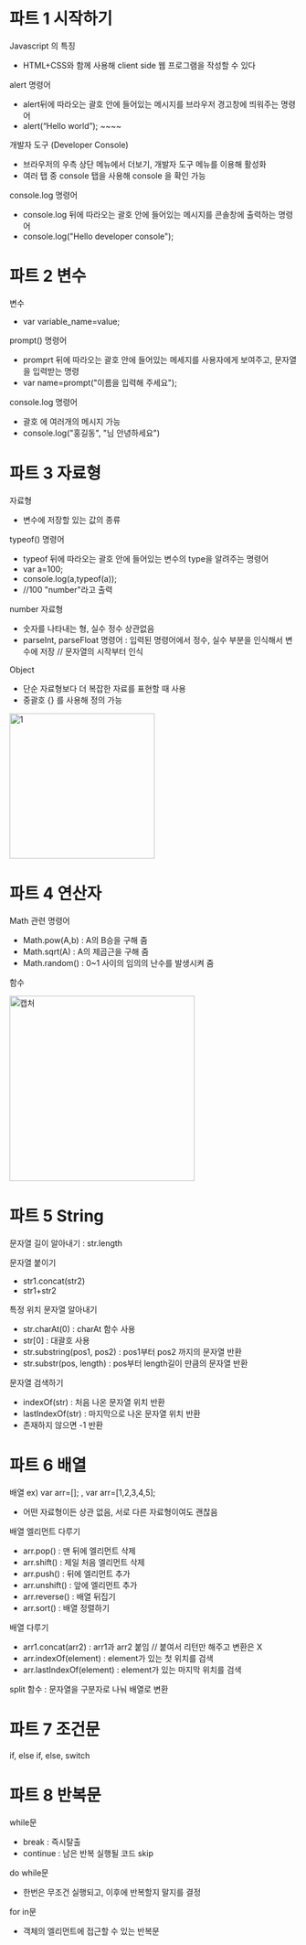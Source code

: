 # 파트 1 시작하기
Javascript 의 특징
-	HTML+CSS와 함께 사용해 client side 웹 프로그램을 작성할 수 있다

alert 명령어
-	alert뒤에 따라오는 괄호 안에 들어있는 메시지를 브라우저 경고창에 띄워주는 명령어
-	alert(“Hello world”); ~~~~<script src=”파일명”></script>

개발자 도구 (Developer Console)
- 브라우저의 우측 상단 메뉴에서 더보기, 개발자 도구 메뉴를 이용해 활성화
- 여러 탭 중 console 탭을 사용해 console 을 확인 가능

console.log 명령어
- console.log 뒤에 따라오는 괄호 안에 들어있는 메시지를 콘솔창에 출력하는 명령어
- console.log("Hello developer console");

# 파트 2 변수
변수
- var variable_name=value;

prompt() 명령어
- promprt 뒤에 따라오는 괄호 안에 들어있는 메세지를 사용자에게 보여주고, 문자열을 입력받는 명령
- var name=prompt("이름을 입력해 주세요");

console.log 명령어
- 괄호 에 여러개의 메시지 가능 
- console.log("홍길동", "님 안녕하세요")

# 파트 3 자료형
자료형 
- 변수에 저장할 있는 값의 종류

typeof() 명령어
- typeof 뒤에 따라오는 괄호 안에 들어있는 변수의 type을 알려주는 명령어
- var a=100;
- console.log(a,typeof(a));
- //100 "number"라고 출력

number 자료형
- 숫자를 나타내는 형, 실수 정수 상관없음
- parseInt, parseFloat 명령어 : 입력된 명령어에서 정수, 실수 부분을 인식해서 변수에 저장 // 문자열의 시작부터 인식 

Object
- 단순 자료형보다 더 복잡한 자료를 표현할 때 사용
- 중괄호 {} 를 사용해 정의 가능
<img width="254" alt="1" src="https://user-images.githubusercontent.com/62346198/92322870-f377b980-f06e-11ea-894b-1ca7f16e94ba.PNG">

# 파트 4 연산자
Math 관련 명령어
- Math.pow(A,b) : A의 B승을 구해 줌
- Math.sqrt(A) : A의 제곱근을 구해 줌
- Math.random() : 0~1 사이의 임의의 난수를 발생시켜 줌

함수

<img width="324" alt="캡처" src="https://user-images.githubusercontent.com/62346198/93765926-a1c75580-fc50-11ea-8e1b-774dcda00b90.PNG">

# 파트 5 String
문자열 길이 알아내기 : str.length 

문자열 붙이기
- str1.concat(str2)
- str1+str2

특정 위치 문자열 알아내기
- str.charAt(0) : charAt 함수 사용
- str[0] : 대괄호 사용
- str.substring(pos1, pos2) : pos1부터 pos2 까지의 문자열 반환
- str.substr(pos, length) : pos부터 length길이 만큼의 문자열 반환

문자열 검색하기
- indexOf(str) : 처음 나온 문자열 위치 반환
- lastIndexOf(str) : 마지막으로 나온 문자열 위치 반환
- 존재하지 않으면 -1 반환

# 파트 6 배열
배열 ex) var arr=[]; , var arr=[1,2,3,4,5];
- 어떤 자료형이든 상관 없음, 서로 다른 자료형이여도 괜찮음

배열 엘리먼트 다루기
- arr.pop() : 맨 뒤에 엘리먼트 삭제
- arr.shift() : 제일 처음 엘리먼트 삭제
- arr.push() : 뒤에 엘리먼트 추가
- arr.unshift() : 앞에 엘리먼트 추가
- arr.reverse() : 배열 뒤집기
- arr.sort() : 배열 정렬하기

배열 다루기 
- arr1.concat(arr2) : arr1과 arr2 붙임  // 붙여서 리턴만 해주고 변환은 X
- arr.indexOf(element) : element가 있는 첫 위치를 검색
- arr.lastIndexOf(element) :  element가 있는 마지막 위치를 검색

split 함수 : 문자열을 구분자로 나눠 배열로 변환

# 파트 7 조건문
if, else if, else, switch

# 파트 8 반복문
while문
- break : 즉시탈출
- continue : 남은 반복 실행될 코드 skip

do while문
- 한번은 무조건 실행되고, 이후에 반복할지 말지를 결정

for in문
- 객체의 엘리먼트에 접근할 수 있는 반복문
